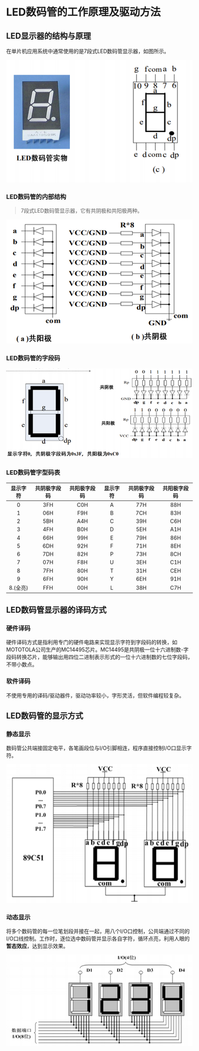 # LED数码管的工作原理及驱动方法

## LED显示器的结构与原理

在单片机应用系统中通常使用的是7段式LED数码管显示器，如图所示。

![image](../src/16_img_led.png)

### LED数码管的内部结构

> 7段式LED数码管显示器，它有共阴极和共阳极两种。

![image](../src/16_img_struct.png)

### LED数码管的字段码

![image](../src/16_img_char.png)

### LED数码管字型码表

| 显示字符 | 共阴极字段码 | 共阳极字段码 | 显示字符 | 共阴极字段码 | 共阳极字段码 |
| :------: | :----------: | :----------: | :------: | :----------: | :----------: |
|    0     | 3FH | C0H | A | 77H | 88H |
|    1     | 06H | F9H | B | 7CH | 83H |
|    2     | 5BH | A4H | C | 39H | C6H |
|    3     | 4FH | B0H | D | 5EH | A1H |
|    4     | 66H | 99H | E | 79H | 86H |
|    5     | 6DH | 92H | F | 71H | 8EH |
|    6     | 7DH | 82H | P | 73H | 8CH |
|    7     | 07H | F8H | U | 3EH | C1H |
|    8     | 7FH | 80H | T | 31H | CEH |
|    9     | 6FH | 90H | Y | 6EH | 91H |
| 8.(全亮) | FFH | 00H | L | 38H | C7H |

## LED数码管显示器的译码方式

### 硬件译码

硬件译码方式是指利用专门的硬件电路来实现显示字符到字段码的转换，如
MOTOTOLA公司生产的MC14495芯片。MC14495是共阴极一位十六进制数-字段码转换芯片，能够输出用四位二进制表示形式的一位十六进制数的七位字段码，不带小数点。

### 软件译码

不使用专用的译码/驱动器件，驱动功率较小，字形灵活，但软件编程较复杂。

## LED数码管的显示方式

### 静态显示

数码管公共端接固定电平，各笔画段位与I/O引脚相连，程序直接控制I/O口显示字符。

![image](../src/16_img_static.png)

### 动态显示

将多个数码管的每一位笔划段并接在一起，用八个I/O口控制，公共端通过不同的I/O口线控制。工作时，逐位选中数码管并显示各自字符，循环点亮，利用人眼的**暂态效应**，达到显示效果。

![image](../src/16_img_dynamic.png)